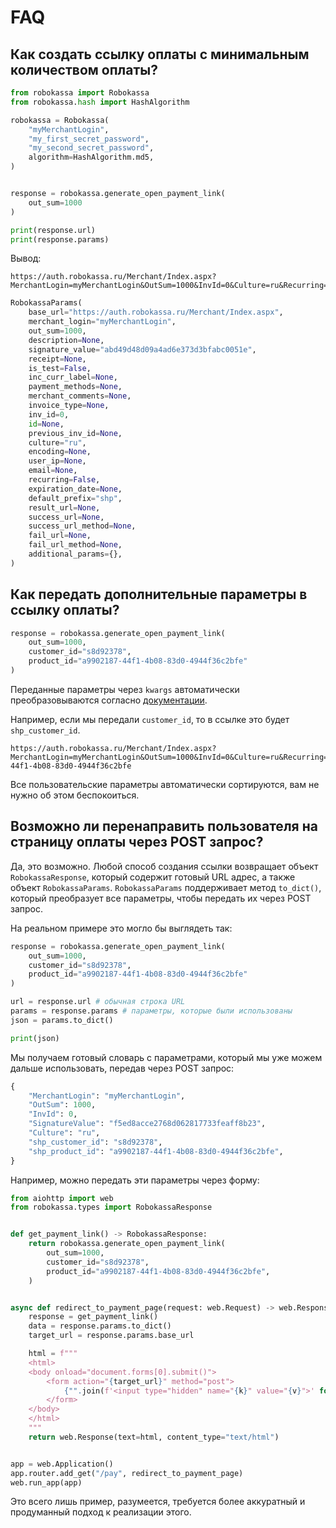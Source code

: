# FAQ

## Как создать ссылку оплаты с минимальным количеством оплаты?

```py
from robokassa import Robokassa
from robokassa.hash import HashAlgorithm

robokassa = Robokassa(
    "myMerchantLogin",
    "my_first_secret_password",
    "my_second_secret_password",
    algorithm=HashAlgorithm.md5,
)


response = robokassa.generate_open_payment_link(
    out_sum=1000
)

print(response.url)
print(response.params)
```

Вывод:
```
https://auth.robokassa.ru/Merchant/Index.aspx?MerchantLogin=myMerchantLogin&OutSum=1000&InvId=0&Culture=ru&Recurring=False&SignatureValue=abd49d48d09a4ad6e373d3bfabc0051e&IsTest=0&
```
```py
RobokassaParams(
    base_url="https://auth.robokassa.ru/Merchant/Index.aspx",
    merchant_login="myMerchantLogin",
    out_sum=1000,
    description=None,
    signature_value="abd49d48d09a4ad6e373d3bfabc0051e",
    receipt=None,
    is_test=False,
    inc_curr_label=None,
    payment_methods=None,
    merchant_comments=None,
    invoice_type=None,
    inv_id=0,
    id=None,
    previous_inv_id=None,
    culture="ru",
    encoding=None,
    user_ip=None,
    email=None,
    recurring=False,
    expiration_date=None,
    default_prefix="shp",
    result_url=None,
    success_url=None,
    success_url_method=None,
    fail_url=None,
    fail_url_method=None,
    additional_params={},
)
```

## Как передать дополнительные параметры в ссылку оплаты?

```py
response = robokassa.generate_open_payment_link(
    out_sum=1000,
    customer_id="s8d92378",
    product_id="a9902187-44f1-4b08-83d0-4944f36c2bfe"
)
```

Переданные параметры через `kwargs` автоматически преобразовываются согласно [документации](https://docs.robokassa.ru/script-parameters/#extra).

Например, если мы передали `customer_id`, то в ссылке это будет `shp_customer_id`.

```
https://auth.robokassa.ru/Merchant/Index.aspx?MerchantLogin=myMerchantLogin&OutSum=1000&InvId=0&Culture=ru&Recurring=False&SignatureValue=f5ed8acce2768d062817733feaff8b23&IsTest=0&shp_customer_id=s8d92378&shp_product_id=a9902187-44f1-4b08-83d0-4944f36c2bfe
```

Все пользовательские параметры автоматически сортируются, вам не нужно об этом беспокоиться.


## Возможно ли перенаправить пользователя на страницу оплаты через POST запрос?

Да, это возможно. Любой способ создания ссылки возвращает объект `RobokassaResponse`, который содержит готовый URL адрес, а также объект `RobokassaParams`. `RobokassaParams` поддерживает метод `to_dict()`, который преобразует все параметры, чтобы передать их через POST запрос.

На реальном примере это могло бы выглядеть так:

```py
response = robokassa.generate_open_payment_link(
    out_sum=1000,
    customer_id="s8d92378",
    product_id="a9902187-44f1-4b08-83d0-4944f36c2bfe"
)

url = response.url # обычная строка URL
params = response.params # параметры, которые были использованы
json = params.to_dict()

print(json)
```

Мы получаем готовый словарь с параметрами, который мы уже можем дальше использовать, передав через POST запрос:

```python
{
    "MerchantLogin": "myMerchantLogin",
    "OutSum": 1000,
    "InvId": 0,
    "SignatureValue": "f5ed8acce2768d062817733feaff8b23",
    "Culture": "ru",
    "shp_customer_id": "s8d92378",
    "shp_product_id": "a9902187-44f1-4b08-83d0-4944f36c2bfe",
}
```

Например, можно передать эти параметры через форму:

```py
from aiohttp import web
from robokassa.types import RobokassaResponse


def get_payment_link() -> RobokassaResponse:
    return robokassa.generate_open_payment_link(
        out_sum=1000,
        customer_id="s8d92378",
        product_id="a9902187-44f1-4b08-83d0-4944f36c2bfe",
    )


async def redirect_to_payment_page(request: web.Request) -> web.Response:
    response = get_payment_link()
    data = response.params.to_dict()
    target_url = response.params.base_url

    html = f"""
    <html>
    <body onload="document.forms[0].submit()">
        <form action="{target_url}" method="post">
            {"".join(f'<input type="hidden" name="{k}" value="{v}">' for k, v in data.items())}
        </form>
    </body>
    </html>
    """
    return web.Response(text=html, content_type="text/html")


app = web.Application()
app.router.add_get("/pay", redirect_to_payment_page)
web.run_app(app)
```

Это всего лишь пример, разумеется, требуется более аккуратный и продуманный подход к реализации этого.
